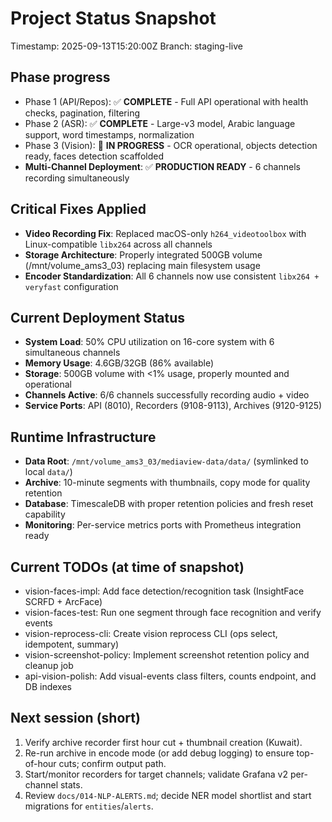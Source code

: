 # Project Status Snapshot

Timestamp: 2025-09-13T15:20:00Z
Branch: staging-live

## Phase progress
- Phase 1 (API/Repos): ✅ **COMPLETE** - Full API operational with health checks, pagination, filtering
- Phase 2 (ASR): ✅ **COMPLETE** - Large-v3 model, Arabic language support, word timestamps, normalization
- Phase 3 (Vision): 🔄 **IN PROGRESS** - OCR operational, objects detection ready, faces detection scaffolded
- **Multi-Channel Deployment**: ✅ **PRODUCTION READY** - 6 channels recording simultaneously

## Critical Fixes Applied
- **Video Recording Fix**: Replaced macOS-only `h264_videotoolbox` with Linux-compatible `libx264` across all channels
- **Storage Architecture**: Properly integrated 500GB volume (/mnt/volume_ams3_03) replacing main filesystem usage
- **Encoder Standardization**: All 6 channels now use consistent `libx264 + veryfast` configuration

## Current Deployment Status
- **System Load**: 50% CPU utilization on 16-core system with 6 simultaneous channels
- **Memory Usage**: 4.6GB/32GB (86% available)
- **Storage**: 500GB volume with <1% usage, properly mounted and operational  
- **Channels Active**: 6/6 channels successfully recording audio + video
- **Service Ports**: API (8010), Recorders (9108-9113), Archives (9120-9125)

## Runtime Infrastructure
- **Data Root**: `/mnt/volume_ams3_03/mediaview-data/data/` (symlinked to local `data/`)
- **Archive**: 10-minute segments with thumbnails, copy mode for quality retention
- **Database**: TimescaleDB with proper retention policies and fresh reset capability
- **Monitoring**: Per-service metrics ports with Prometheus integration ready

## Current TODOs (at time of snapshot)
- vision-faces-impl: Add face detection/recognition task (InsightFace SCRFD + ArcFace)
- vision-faces-test: Run one segment through face recognition and verify events
- vision-reprocess-cli: Create vision reprocess CLI (ops select, idempotent, summary)
- vision-screenshot-policy: Implement screenshot retention policy and cleanup job
- api-vision-polish: Add visual-events class filters, counts endpoint, and DB indexes

## Next session (short)
1) Verify archive recorder first hour cut + thumbnail creation (Kuwait).
2) Re-run archive in encode mode (or add debug logging) to ensure top-of-hour cuts; confirm output path.
3) Start/monitor recorders for target channels; validate Grafana v2 per-channel stats.
4) Review `docs/014-NLP-ALERTS.md`; decide NER model shortlist and start migrations for `entities`/`alerts`.

